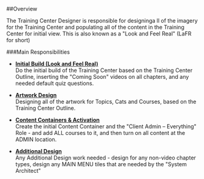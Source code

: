 ##Overview

The Training Center Designer is responsible for designinga ll of the imagery for the Training Center and populating all of the content in the Training Center for initial view. This is also known as a "Look and Feel Real" (LaFR for short)


###Main Responsibilities

* **[Initial Build (Look and Feel Real)](../training_center_designer/initial_build.md)**  
Do the initial build of the Training Center based on the Training Center Outline, inserting the "Coming Soon" videos on all chapters, and any needed default quiz questions.

* **[Artwork Design](../training_center_designer/artwork_design.md)**  
Designing all of the artwork for Topics, Cats and Courses, based on the Training Center Outline.

* **[Content Containers & Activation](../training_center_designer/content_container.md)**  
Create the initial Content Container and the "Client Admin – Everything" Role - and add ALL courses to it, and then turn on all content at the ADMIN location.

* **[Additional Design](../training_center_designer/artwork_design.md)**  
Any Additional Design work needed - design for any non-video chapter types, design any MAIN MENU tiles that are needed by the "System Architect"


